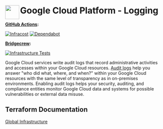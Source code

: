 # <img align="left" width="45" height="45" src="https://user-images.githubusercontent.com/1610100/197364652-b03d272c-280d-420d-82b4-e4d8c64548dc.png"> Google Cloud Platform - Logging

**[GitHub Actions](https://github.com/osinfra-io/google-cloud-logging/actions):**

[![Infracost](https://github.com/osinfra-io/google-cloud-logging/actions/workflows/infracost.yml/badge.svg)](https://github.com/osinfra-io/google-cloud-logging/actions/workflows/infracost.yml) [![Dependabot](https://github.com/osinfra-io/google-cloud-logging/actions/workflows/dependabot.yml/badge.svg)](https://github.com/osinfra-io/google-cloud-logging/actions/workflows/dependabot.yml)

**[Bridgecrew](https://www.bridgecrew.cloud/projects?types=Passed&repository=osinfra-io%2Fgoogle-cloud-logging&branch=main):**

[![Infrastructure Tests](https://www.bridgecrew.cloud/badges/github/osinfra-io/google-cloud-logging/cis_gcp)](https://www.bridgecrew.cloud/link/badge?vcs=github&fullRepo=osinfra-io%2Fgoogle-cloud-logging&benchmark=CIS+GCP+V1.1)

Google Cloud services write audit logs that record administrative activities and accesses within your Google Cloud resources. [Audit logs](https://cloud.google.com/logging/docs/audit) help you answer "who did what, where, and when?" within your Google Cloud resources with the same level of transparency as in on-premises environments. Enabling audit logs helps your security, auditing, and compliance entities monitor Google Cloud data and systems for possible vulnerabilities or external data misuse.

## Terraform Documentation

[Global Infrastructure](global/README.md)
